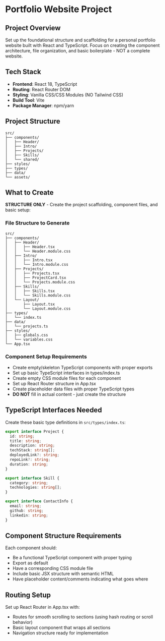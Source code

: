 # Portfolio Website Project

## Project Overview
Set up the foundational structure and scaffolding for a personal portfolio website built with React and TypeScript. Focus on creating the component architecture, file organization, and basic boilerplate - NOT a complete website.

## Tech Stack
- **Frontend**: React 18, TypeScript
- **Routing**: React Router DOM
- **Styling**: Vanilla CSS/CSS Modules (NO Tailwind CSS)
- **Build Tool**: Vite
- **Package Manager**: npm/yarn

## Project Structure
```
src/
├── components/
│   ├── Header/
│   ├── Intro/
│   ├── Projects/
│   ├── Skills/
│   └── shared/
├── styles/
├── types/
├── data/
└── assets/
```

## What to Create
**STRUCTURE ONLY** - Create the project scaffolding, component files, and basic setup:

### File Structure to Generate
```
src/
├── components/
│   ├── Header/
│   │   ├── Header.tsx
│   │   └── Header.module.css
│   ├── Intro/
│   │   ├── Intro.tsx
│   │   └── Intro.module.css
│   ├── Projects/
│   │   ├── Projects.tsx
│   │   ├── ProjectCard.tsx
│   │   └── Projects.module.css
│   ├── Skills/
│   │   ├── Skills.tsx
│   │   └── Skills.module.css
│   └── Layout/
│       ├── Layout.tsx
│       └── Layout.module.css
├── types/
│   └── index.ts
├── data/
│   └── projects.ts
├── styles/
│   ├── globals.css
│   └── variables.css
└── App.tsx
```

### Component Setup Requirements
- Create empty/skeleton TypeScript components with proper exports
- Set up basic TypeScript interfaces in types/index.ts
- Create empty CSS module files for each component
- Set up React Router structure in App.tsx
- Create placeholder data files with proper TypeScript types
- **DO NOT** fill in actual content - just create the structure

## TypeScript Interfaces Needed
Create these basic type definitions in `src/types/index.ts`:

```typescript
export interface Project {
  id: string;
  title: string;
  description: string;
  techStack: string[];
  deployedLink?: string;
  repoLink?: string;
  duration: string;
}

export interface Skill {
  category: string;
  technologies: string[];
}

export interface ContactInfo {
  email: string;
  github: string;
  linkedin: string;
}
```

## Component Structure Requirements
Each component should:
- Be a functional TypeScript component with proper typing
- Export as default
- Have a corresponding CSS module file
- Include basic JSX structure with semantic HTML
- Have placeholder content/comments indicating what goes where

## Routing Setup
Set up React Router in App.tsx with:
- Routes for smooth scrolling to sections (using hash routing or scroll behavior)
- Basic layout component that wraps all sections
- Navigation structure ready for implementation